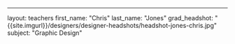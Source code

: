 ---
layout: teachers
first_name: "Chris"
last_name: "Jones"
grad_headshot: "{{site.imgurl}}/designers/designer-headshots/headshot-jones-chris.jpg"
subject: "Graphic Design"
